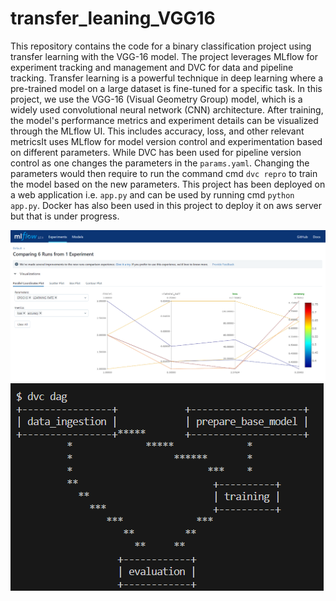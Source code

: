 # transfer_leaning_VGG16

This repository contains the code for a binary classification project using transfer learning with the VGG-16 model. 
The project leverages MLflow for experiment tracking and management and DVC for data and pipeline tracking. Transfer learning is a powerful technique in deep learning where a pre-trained model on a large dataset is fine-tuned for a specific task. In this project, we use the VGG-16 (Visual Geometry Group) model, which is a widely used convolutional neural network (CNN) architecture. After training, the model's performance metrics and experiment details can be visualized through the MLflow UI. This includes accuracy, loss, and other relevant metricsIt uses MLflow for model version control and experimentation based on different parameters. While DVC has been used for pipeline version control as one changes the parameters in the `params.yaml`. Changing the parameters would then require to run the command cmd `dvc repro` to train the model based on the new parameters. This project has been deployed on a web application i.e. `app.py` and can be used by running cmd `python app.py`. Docker has also been used in this project to deploy it on aws server but that is under progress.



![alt text](image.png)
![alt text](img2.png)